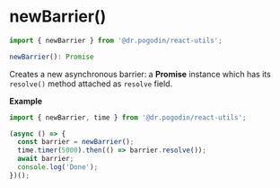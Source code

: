 # newBarrier()
```jsx
import { newBarrier } from '@dr.pogodin/react-utils';

newBarrier(): Promise
```

Creates a new asynchronous barrier: a **Promise** instance which has its
`resolve()` method attached as `resolve` field.

**Example**
```jsx
import { newBarrier, time } from '@dr.pogodin/react-utils';

(async () => {
  const barrier = newBarrier();
  time.timer(5000).then(() => barrier.resolve());
  await barrier;
  console.log('Done');
})();
```

